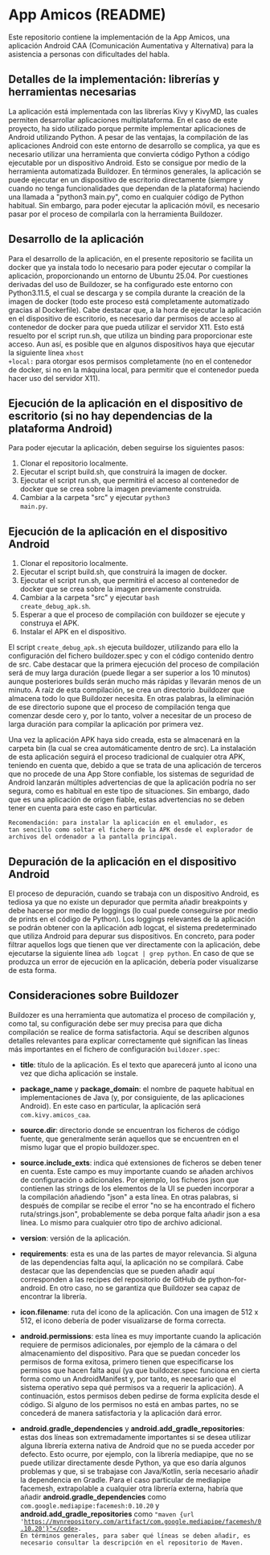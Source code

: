 # App Amicos (README)

Este repositorio contiene la implementación de la App Amicos, una aplicación Android CAA (Comunicación Aumentativa y Alternativa) para la asistencia a personas con dificultades del habla.

## Detalles de la implementación: librerías y herramientas necesarias

La aplicación está implementada con las librerías Kivy y KivyMD, las cuales permiten desarrollar aplicaciones multiplataforma. En el caso de este proyecto, ha sido utilizado porque permite implementar aplicaciones de Android utilizando Python. A pesar de las ventajas, la compilación de las aplicaciones Android con este entorno de desarrollo se complica, ya que es necesario utilizar una herramienta que convierta código Python a código ejecutable por un dispositivo Android. Esto se consigue por medio de la herramienta automatizada Buildozer. En términos generales, la aplicación se puede ejecutar en un dispositivo de escritorio directamente (siempre y cuando no tenga funcionalidades que dependan de la plataforma) haciendo una llamada a "python3 main.py", como en cualquier código de Python habitual. Sin embargo, para poder ejecutar la aplicación móvil, es necesario pasar por el proceso de compilarla con la herramienta Buildozer.

## Desarrollo de la aplicación

Para el desarrollo de la aplicación, en el presente repositorio se facilita un docker que ya instala todo lo necesario para poder ejecutar o compilar la aplicación, proporcionando un entorno de Ubuntu 25.04. Por cuestiones derivadas del uso de Buildozer, se ha configurado este entorno con Python3.11.5, el cual se descarga y se compila durante la creación de la imagen de docker (todo este proceso está completamente automatizado gracias al Dockerfile). Cabe destacar que, a la hora de ejecutar la aplicación en el dispositivo de escritorio, es necesario dar permisos de acceso al contenedor de docker para que pueda utilizar el servidor X11. Esto está resuelto por el script run.sh, que utiliza un binding para proporcionar este acceso. Aun así, es posible que en algunos dispositivos haya que ejecutar la siguiente línea <code>xhost +local:</code> para otorgar esos permisos completamente (no en el contenedor de docker, si no en la máquina local, para permitir que el contenedor pueda hacer uso del servidor X11).

## Ejecución de la aplicación en el dispositivo de escritorio (si no hay dependencias de la plataforma Android)

Para poder ejecutar la aplicación, deben seguirse los siguientes pasos:

1. Clonar el repositorio localmente.
2. Ejecutar el script build.sh, que construirá la imagen de docker.
3. Ejecutar el script run.sh, que permitirá el acceso al contenedor de docker que se crea sobre la imagen previamente construida.
4. Cambiar a la carpeta "src" y ejecutar <code>python3 main.py</code>.

## Ejecución de la aplicación en el dispositivo Android

1. Clonar el repositorio localmente.
2. Ejecutar el script build.sh, que construirá la imagen de docker.
3. Ejecutar el script run.sh, que permitirá el acceso al contenedor de docker que se crea sobre la imagen previamente construida.
4. Cambiar a la carpeta "src" y ejecutar <code>bash create_debug_apk.sh</code>.
5. Esperar a que el proceso de compilación con buildozer se ejecute y construya el APK.
6. Instalar el APK en el dispositivo.

El script <code>create_debug_apk.sh</code> ejecuta buildozer, utilizando para ello la configuración del fichero buildozer.spec y con el código contenido dentro de src. Cabe destacar que la primera ejecución del proceso de compilación será de muy larga duración (puede llegar a ser superior a los 10 minutos) aunque posteriores builds serán mucho más rápidas y llevarán menos de un minuto. A raíz de esta compilación, se crea un directorio .buildozer que almacena todo lo que Buildozer necesita. En otras palabras, la eliminación de ese directorio supone que el proceso de compilación tenga que comenzar desde cero y, por lo tanto, volver a necesitar de un proceso de larga duración para compilar la aplicación por primera vez.

Una vez la aplicación APK haya sido creada, esta se almacenará en la carpeta bin (la cual se crea automáticamente dentro de src). La instalación de esta aplicación seguirá el proceso tradicional de cualquier otra APK, teniendo en cuenta que, debido a que se trata de una aplicación de terceros que no procede de una App Store confiable, los sistemas de seguridad de Android lanzarán múltiples advertencias de que la aplicación podría no ser segura, como es habitual en este tipo de situaciones. Sin embargo, dado que es una aplicación de origen fiable, estas advertencias no se deben tener en cuenta para este caso en particular.

<code>Recomendación: para instalar la aplicación en el emulador, es tan sencillo como soltar el fichero de la APK desde el explorador de archivos del ordenador a la pantalla principal.</code>

## Depuración de la aplicación en el dispositivo Android

El proceso de depuración, cuando se trabaja con un dispositivo Android, es tediosa ya que no existe un depurador que permita añadir breakpoints y debe hacerse por medio de loggings (lo cual puede conseguirse por medio de prints en el código de Python). Los loggings relevantes de la aplicación se podrán obtener con la aplicación adb logcat, el sistema predeterminado que utiliza Android para depurar sus dispositivos. En concreto, para poder filtrar aquellos logs que tienen que ver directamente con la aplicación, debe ejecutarse la siguiente línea <code>adb logcat | grep python</code>. En caso de que se produzca un error de ejecución en la aplicación, debería poder visualizarse de esta forma.

## Consideraciones sobre Buildozer

Buildozer es una herramienta que automatiza el proceso de compilación y, como tal, su configuración debe ser muy precisa para que dicha compilación se realice de forma satisfactoria. Aquí se describen algunos detalles relevantes para explicar correctamente qué significan las líneas más importantes en el fichero de configuración <code>buildozer.spec</code>:

- **title**: título de la aplicación. Es el texto que aparecerá junto al icono una vez que dicha aplicación se instale.

- **package_name** y **package_domain**: el nombre de paquete habitual en implementaciones de Java (y, por consiguiente, de las aplicaciones Android). En este caso en particular, la aplicación será <code>com.kivy.amicos_caa</code>.

- **source.dir**: directorio donde se encuentran los ficheros de código fuente, que generalmente serán aquellos que se encuentren en el mismo lugar que el propio buildozer.spec.

- **source.include_exts**: indica qué extensiones de ficheros se deben tener en cuenta. Este campo es muy importante cuando se añaden archivos de configuración o adicionales. Por ejemplo, los ficheros json que contienen las strings de los elementos de la UI se pueden incorporar a la compilación añadiendo "json" a esta línea. En otras palabras, si después de compilar se recibe el error "no se ha encontrado el fichero ruta/strings.json", probablemente se deba porque falta añadir json a esa línea. Lo mismo para cualquier otro tipo de archivo adicional.

- **version**: versión de la aplicación.

- **requirements**: esta es una de las partes de mayor relevancia. Si alguna de las dependencias falta aquí, la aplicación no se compilará. Cabe destacar que las dependencias que se pueden añadir aquí corresponden a las recipes del repositorio de GitHub de python-for-android. En otro caso, no se garantiza que Buildozer sea capaz de encontrar la librería.

- **icon.filename**: ruta del icono de la aplicación. Con una imagen de 512 x 512, el icono debería de poder visualizarse de forma correcta. 

- **android.permissions**: esta línea es muy importante cuando la aplicación requiere de permisos adicionales, por ejemplo de la cámara o del almacenamiento del dispositivo. Para que se puedan conceder los permisos de forma exitosa, primero tienen que especificarse los permisos que hacen falta aquí (ya que buildozer.spec funciona en cierta forma como un AndroidManifest y, por tanto, es necesario que el sistema operativo sepa qué permisos va a requerir la aplicación). A continuación, estos permisos deben pedirse de forma explícita desde el código. Si alguno de los permisos no está en ambas partes, no se concederá de manera satisfactoria y la aplicación dará error.

- **android.gradle_dependencies** y **android.add_gradle_repositories**: estas dos líneas son extremadamente importantes si se desea utilizar alguna librería externa nativa de Android que no se pueda acceder por defecto. Esto ocurre, por ejemplo, con la librería mediapipe, que no se puede utilizar directamente desde Python, ya que eso daría algunos problemas y que, si se trabajase con Java/Kotlin, sería necesario añadir la dependencia en Gradle. Para el caso particular de mediapipe facemesh, extrapolable a cualquier otra librería externa, habría que añadir **android.gradle_dependencies** como <code>com.google.mediapipe:facemesh:0.10.20</code> y **android.add_gradle_repositories** como <code>"maven {url 'https://mvnrepository.com/artifact/com.google.mediapipe/facemesh/0.10.20'}"</code>. En términos generales, para saber qué líneas se deben añadir, es necesario consultar la descripción en el repositorio de Maven.
